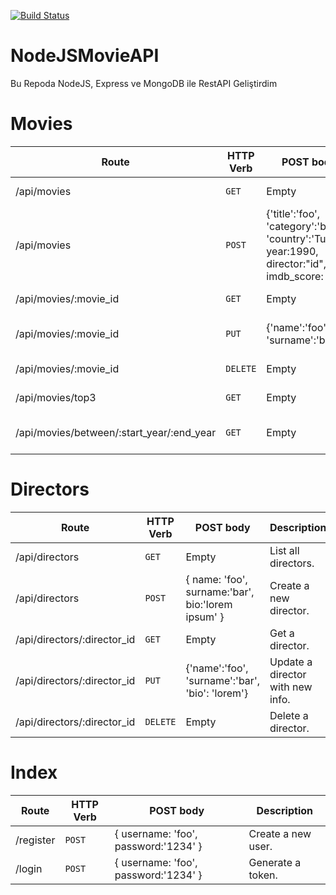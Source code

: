 [![Build Status](https://api.travis-ci.com/oguzhanberkeefe/NodeJSMovieAPI.svg?token=qsnFCQJTYdQwJGVZmMFW&branch=main&status=passed)](https://app.travis-ci.com/github/oguzhanberkeefe/NodeJSMovieAPI/builds/272735509?serverType=git)

# NodeJSMovieAPI

Bu Repoda NodeJS, Express ve MongoDB ile RestAPI Geliştirdim

# Movies

| Route                                     | HTTP Verb  | POST body  | Description  |
|-------------------------------------------| --- | --- | --- |
| /api/movies                               | `GET` | Empty | List all movies. |
| /api/movies                               | `POST` | {'title':'foo', 'category':'bar', 'country':'Turkey', year:1990, director:"id", imdb_score: 9.7 } | Create a new movie. |
| /api/movies/:movie_id                     | `GET` | Empty | Get a movie. |
| /api/movies/:movie_id                     | `PUT` | {'name':'foo', 'surname':'bar'} | Update a movie with new info. |
| /api/movies/:movie_id                     | `DELETE` | Empty | Delete a movie. |
| /api/movies/top3                          | `GET` | Empty | Get the top 10 movies. |
| /api/movies/between/:start_year/:end_year | `GET` | Empty | Movies between two dates. |

# Directors

| Route | HTTP Verb  | POST body  | Description  |
| --- | --- | --- | --- |
| /api/directors | `GET` | Empty | List all directors. |
| /api/directors | `POST` | { name: 'foo', surname:'bar', bio:'lorem ipsum' } | Create a new director. |
| /api/directors/:director_id | `GET` | Empty | Get a director. |
| /api/directors/:director_id | `PUT` | {'name':'foo', 'surname':'bar', 'bio': 'lorem'} | Update a director with new info. |
| /api/directors/:director_id | `DELETE` | Empty | Delete a director. |
# Index

| Route     | HTTP Verb  | POST body  | Description  |
|-----------| --- | --- | --- |
| /register | `POST` | { username: 'foo', password:'1234' } | Create a new user. |
| /login    | `POST` | { username: 'foo', password:'1234' } | Generate a token. |

